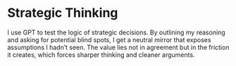 # Strategic Thinking

I use GPT to test the logic of strategic decisions. By outlining my reasoning and asking for potential blind spots, I get a neutral mirror that exposes assumptions I hadn’t seen. The value lies not in agreement but in the friction it creates, which forces sharper thinking and cleaner arguments.